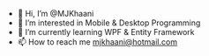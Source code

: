 - 👋 Hi, I’m @MJKhaani
- 👀 I’m interested in Mobile & Desktop Programming
- 🌱 I’m currently learning WPF & Entity Framework
- 📫 How to reach me mjkhaani@hotmail.com

<!---
MJKhaani/MJKhaani is a ✨ special ✨ repository because its `README.md` (this file) appears on your GitHub profile.
You can click the Preview link to take a look at your changes.
--->
